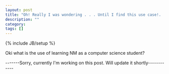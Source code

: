 ```yaml
---
layout: post
title: "Oh! Really I was wondering . . . Until I find this use case!. . ."
description: ""
category: 
tags: []
---
```

{% include JB/setup %}

Oki what is the use of learning NM as a computer science student? 



-------Sorry, currently I'm working on this post. Will update it shortly------------
